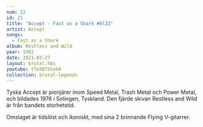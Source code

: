 ```yaml
---
num: 22
id: 21
title: "Accept - Fast as a Shark #bl22"
artist: Accept
songs:
  - Fast as a Shark
album: Restless and Wild
year: 1982
date: 2021-03-27
layout: brutal.hbs
youtube: tTeXBTStek0
collection: brutal-legends
---
```


Tyska Accept är pionjärer inom Speed Metal, Trash Metal och Power Metal, och bildades 1976 i Solingen, Tyskland. Den fjärde skivan Restless and Wild är från bandets storhetstid.

Omslaget är tidslöst och ikoniskt, med sina 2 brinnande Flying V-gitarrer.
